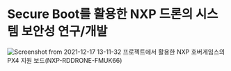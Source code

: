 # Secure Boot를 활용한 NXP 드론의 시스템 보안성 연구/개발
![Screenshot from 2021-12-17 13-11-32](https://user-images.githubusercontent.com/55688999/146487762-f212140f-d16b-44a8-b729-fb8f67b0b41d.png)
프로젝트에서 활용한 NXP 호버게임스의 PX4 지원 보드(NXP-RDDRONE-FMUK66)
